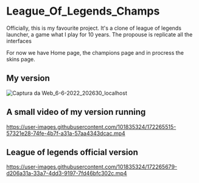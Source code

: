 # League_Of_Legends_Champs

Officially, this is my favourite project. It's a clone of league of legends launcher, a game what I play for 10 years.
The propouse is replicate all the interfaces

For now we have Home page, the champions page and in procress the skins page.  

## My version

![Captura da Web_6-6-2022_202630_localhost](https://user-images.githubusercontent.com/101835324/172265462-93abed6d-d6ea-418d-a71c-65a23a714877.jpeg)

## A small video of my version running

https://user-images.githubusercontent.com/101835324/172265515-57321e28-74fe-4b7f-a31a-57aa4343dcac.mp4

## League of legends official version

https://user-images.githubusercontent.com/101835324/172265679-d206a31a-33a7-4dd3-9197-7fd46bfc302c.mp4



